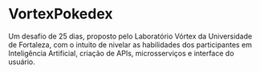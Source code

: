 # VortexPokedex
Um desafio de 25 dias, proposto pelo Laboratório Vórtex da Universidade de Fortaleza, com o intuito de nivelar as habilidades dos participantes em Inteligência Artificial, criação de APIs, microsserviços e interface do usuário.
